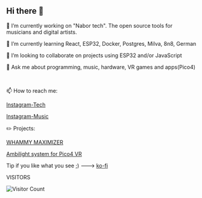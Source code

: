 ## Hi there 👋



🔭 I’m currently working on "Nabor tech". The open source tools for musicians and digital artists. 

🌱 I’m currently learning React, ESP32, Docker, Postgres, Milva, 8n8, German

👯 I’m looking to collaborate on projects using ESP32 and/or JavaScript

💬 Ask me about programming, music, hardware, VR games and apps(Pico4)

<br>

📫 How to reach me:

[Instagram-Tech](https://instagram.com/highelectroniker)

[Instagram-Music](https://instagram.com/jsonslim)

:pencil2: Projects:

[WHAMMY MAXIMIZER](https://wave42.gumroad.com/l/whammymaximizer)

[Ambilight system for Pico4 VR](https://wave42.gumroad.com/l/vr_ambilight)

Tip if you like what you see ;) ---> [ko-fi](https://ko-fi.com/jsonslim)


VISITORS

![Visitor Count](https://profile-counter.glitch.me/jsonslim/count.svg)
